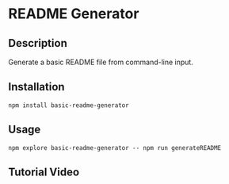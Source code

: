 # README Generator
## **Description**

Generate a basic README file from command-line input.
## **Installation**

```shell
npm install basic-readme-generator
```
## **Usage**

```shell
npm explore basic-readme-generator -- npm run generateREADME
```
## **Tutorial Video**
